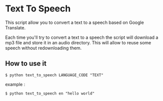 # Text To Speech

This script allow you to convert a text to a speech based on Google Translate.

Each time you'll try to convert a text to a speech the script will download a mp3 file and store it in an audio directory. This will allow to reuse some speech without redownloading them.

## How to use it

    $ python text_to_speech LANGUAGE_CODE "TEXT"

example :

    $ python text_to_speech en "hello world"
